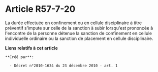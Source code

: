 # Article R57-7-20

La durée effectuée en confinement ou en cellule disciplinaire à titre préventif s'impute sur celle de la sanction à subir
lorsqu'est prononcée à l'encontre de la personne détenue la sanction de confinement en cellule individuelle ordinaire ou la
sanction de placement en cellule disciplinaire.

**Liens relatifs à cet article**

	**Créé par**:

	  - Décret n°2010-1634 du 23 décembre 2010 - art. 1
